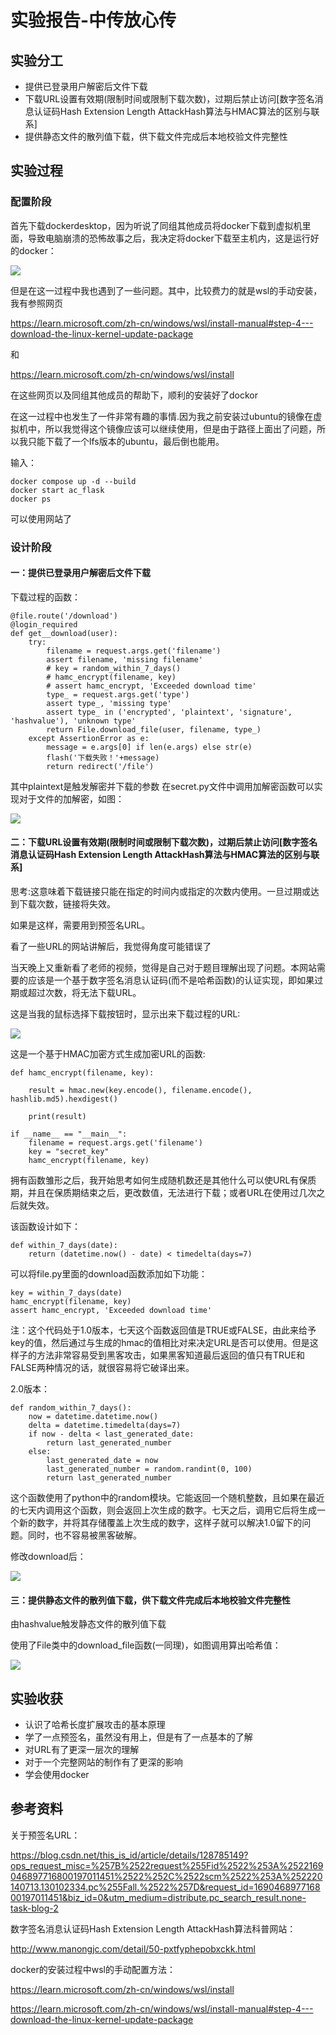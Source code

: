 # 实验报告-中传放心传

## 实验分工

- 提供已登录用户解密后文件下载
- 下载URL设置有效期(限制时间或限制下载次数)，过期后禁止访问[数字签名消息认证码Hash Extension Length AttackHash算法与HMAC算法的区别与联系]
- 提供静态文件的散列值下载，供下载文件完成后本地校验文件完整性

## 实验过程

### 配置阶段

首先下载dockerdesktop，因为听说了同组其他成员将docker下载到虚拟机里面，导致电脑崩溃的恐怖故事之后，我决定将docker下载至主机内，这是运行好的docker：

![](pic/4.png)

但是在这一过程中我也遇到了一些问题。其中，比较费力的就是wsl的手动安装，我有参照网页

https://learn.microsoft.com/zh-cn/windows/wsl/install-manual#step-4---download-the-linux-kernel-update-package

和

https://learn.microsoft.com/zh-cn/windows/wsl/install

在这些网页以及同组其他成员的帮助下，顺利的安装好了dockor

在这一过程中也发生了一件非常有趣的事情.因为我之前安装过ubuntu的镜像在虚拟机中，所以我觉得这个镜像应该可以继续使用，但是由于路径上面出了问题，所以我只能下载了一个lfs版本的ubuntu，最后倒也能用。

输入：

    docker compose up -d --build
    docker start ac_flask  
    docker ps

可以使用网站了

### 设计阶段

#### 一：提供已登录用户解密后文件下载

下载过程的函数：

    @file.route('/download')
    @login_required
    def get__download(user):
        try:
            filename = request.args.get('filename')
            assert filename, 'missing filename'
            # key = random_within_7_days()
            # hamc_encrypt(filename, key)
            # assert hamc_encrypt, 'Exceeded download time' 
            type_ = request.args.get('type')
            assert type_, 'missing type'
            assert type_ in ('encrypted', 'plaintext', 'signature', 'hashvalue'), 'unknown type'
            return File.download_file(user, filename, type_)
        except AssertionError as e:
            message = e.args[0] if len(e.args) else str(e)
            flash('下载失败！'+message)
            return redirect('/file')

其中plaintext是触发解密并下载的参数
在secret.py文件中调用加解密函数可以实现对于文件的加解密，如图：

![](pic/5.png)

#### 二：下载URL设置有效期(限制时间或限制下载次数)，过期后禁止访问[数字签名消息认证码Hash Extension Length AttackHash算法与HMAC算法的区别与联系]

思考:这意味着下载链接只能在指定的时间内或指定的次数内使用。一旦过期或达到下载次数，链接将失效。

如果是这样，需要用到预签名URL。

看了一些URL的网站讲解后，我觉得角度可能错误了

当天晚上又重新看了老师的视频，觉得是自己对于题目理解出现了问题。本网站需要的应该是一个基于数字签名消息认证码(而不是哈希函数)的认证实现，即如果过期或超过次数，将无法下载URL。

这是当我的鼠标选择下载按钮时，显示出来下载过程的URL:

![](pic/2.png)

这是一个基于HMAC加密方式生成加密URL的函数:

    def hamc_encrypt(filename, key):

        result = hmac.new(key.encode(), filename.encode(), hashlib.md5).hexdigest()

        print(result)

    if __name__ == "__main__":
        filename = request.args.get('filename')
        key = "secret_key"
        hamc_encrypt(filename, key)

拥有函数雏形之后，我开始思考如何生成随机数还是其他什么可以使URL有保质期，并且在保质期结束之后，更改数值，无法进行下载；或者URL在使用过几次之后就失效。

该函数设计如下：

    def within_7_days(date):
        return (datetime.now() - date) < timedelta(days=7)

可以将file.py里面的download函数添加如下功能：

    key = within_7_days(date)
    hamc_encrypt(filename, key)
    assert hamc_encrypt, 'Exceeded download time'

注：这个代码处于1.0版本，七天这个函数返回值是TRUE或FALSE，由此来给予key的值，然后通过与生成的hmac的值相比对来决定URL是否可以使用。但是这样子的方法非常容易受到黑客攻击，如果黑客知道最后返回的值只有TRUE和FALSE两种情况的话，就很容易将它破译出来。

2.0版本：

    def random_within_7_days():
        now = datetime.datetime.now()
        delta = datetime.timedelta(days=7)
        if now - delta < last_generated_date:
            return last_generated_number
        else:
            last_generated_date = now
            last_generated_number = random.randint(0, 100)
            return last_generated_number

这个函数使用了python中的random模块。它能返回一个随机整数，且如果在最近的七天内调用这个函数，则会返回上次生成的数字。七天之后，调用它后将生成一个新的数字，并将其存储覆盖上次生成的数字，这样子就可以解决1.0留下的问题。同时，也不容易被黑客破解。

修改download后：

![](pic/3.png)

#### 三：提供静态文件的散列值下载，供下载文件完成后本地校验文件完整性

由hashvalue触发静态文件的散列值下载

使用了File类中的download_file函数(一同理)，如图调用算出哈希值：

![](pic/6.png)

## 实验收获

- 认识了哈希长度扩展攻击的基本原理
- 学了一点预签名，虽然没有用上，但是有了一点基本的了解
- 对URL有了更深一层次的理解
- 对于一个完整网站的制作有了更深的影响
- 学会使用docker

## 参考资料

关于预签名URL：

https://blog.csdn.net/this_is_id/article/details/128785149?ops_request_misc=%257B%2522request%255Fid%2522%253A%2522169046897716800197011451%2522%252C%2522scm%2522%253A%252220140713.130102334.pc%255Fall.%2522%257D&request_id=169046897716800197011451&biz_id=0&utm_medium=distribute.pc_search_result.none-task-blog-2

数字签名消息认证码Hash Extension Length AttackHash算法科普网站：

http://www.manongjc.com/detail/50-pxtfyphepobxckk.html

docker的安装过程中wsl的手动配置方法：

https://learn.microsoft.com/zh-cn/windows/wsl/install

https://learn.microsoft.com/zh-cn/windows/wsl/install-manual#step-4---download-the-linux-kernel-update-package


